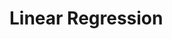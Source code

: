 # Linear Regression

<!-- > Given a set of inputs it produces a continuos output

Linear Regression is a machine learning algorithm that is used to predict the value of a dependent variable based on one or more independent variables.

The independent variables are also called features and the dependent variable is also called the target.

The goal of linear regression is to find the best fitting line that describes the relationship between the independent variables and the dependent variable.

## Model

The model of linear regression is a linear equation that describes the relationship between the independent variables and the dependent variable.

The general form of the model is:

$$
y = w x + b
$$

Where $y$ is the dependent variable, $x$ is the independent variable, $w$ is the weight and $b$ is the bias.

## Cost function

$$
J(w,\ b) = \frac{1}{2m} \sum_{i=1}^{m} (\hat{y}^{(i)} - y^{(i)})^2
$$ -->